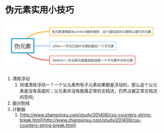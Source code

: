 # 伪元素实用小技巧

![](/assets/1)

1. 清除浮动
   1. 何谓清除浮动一？一个父元素所有子元素如果都是浮动的，那么这个父元素是没有高度的；父元素并没有脱离正常的文档流，仍然占据正常文档流的空间;
2. 画分割线
3. 计数器
   1. [http://www.zhangxinxu.com/study/201408/css-counters-string-break.html](http://www.zhangxinxu.com/study/201408/css-counters-string-break.html)



